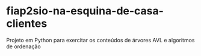 # fiap2sio-na-esquina-de-casa-clientes
Projeto em Python para exercitar os conteúdos de árvores AVL e algoritmos de ordenação
